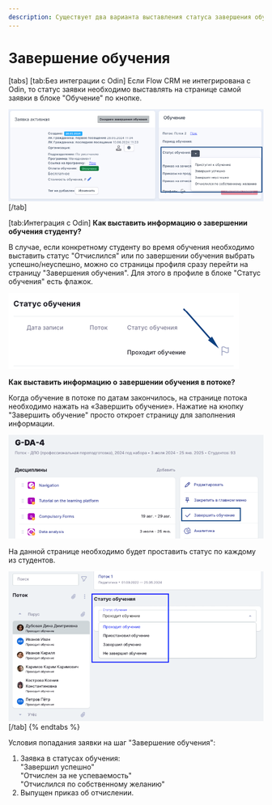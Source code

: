 ```yaml
---
description: Существует два варианта выставления статуса завершения обучения
---
```


# Завершение обучения

[tabs]
[tab:Без интеграции с Odin]
Если Flow CRM не интегрирована с Odin, то статус заявки необходимо выставлять на странице самой заявки в блоке "Обучение" по кнопке.

![](<../../.gitbook/assets/image (14).png>)
[/tab]

[tab:Интеграция с Odin]
**Как выставить информацию о завершении обучения студенту?**

В случае, если конкретному студенту во время обучения необходимо выставить статус "Отчислился" или по завершении обучения выбрать успешно/неуспешно, можно со страницы профиля сразу перейти на страницу "Завершения обучения". Для этого в профиле в блоке "Статус обучения" есть флажок.

![](<../../.gitbook/assets/image (153).png>)

**Как выставить информацию о завершении обучения в потоке?**

Когда обучение в потоке по датам закончилось, на странице потока необходимо нажать на «Завершить обучение». Нажатие на кнопку "Завершить обучение" просто откроет страницу для заполнения информации.

![](<../../.gitbook/assets/image (154).png>)

На данной странице необходимо будет проставить статус по каждому из студентов.

![](<../../.gitbook/assets/image (155).png>)
[/tab]
{% endtabs %}

Условия попадания заявки на шаг "Завершение обучения":

1. Заявка в статусах обучения:\
   "Завершил успешно"\
   "Отчислен за не успеваемость"\
   "Отчислился по собственному желанию"
2. Выпущен приказ об отчислении.
